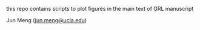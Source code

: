 
this repo contains scripts to plot figures in the main text of GRL manuscript

Jun Meng (jun.meng@ucla.edu)

